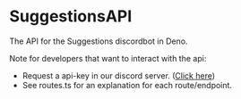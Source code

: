 # SuggestionsAPI
The API for the Suggestions discordbot in Deno.

Note for developers that want to interact with the api:
 - Request a api-key in our discord server. ([Click here](https://discord.gg/3SYg3M5))
 - See routes.ts for an explanation for each route/endpoint.
